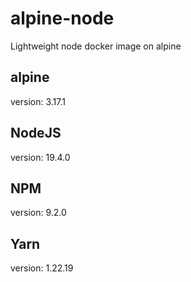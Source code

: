 # alpine-node
Lightweight node docker image on alpine

## alpine
version: 3.17.1

## NodeJS
version: 19.4.0

## NPM
version: 9.2.0

## Yarn
version: 1.22.19
